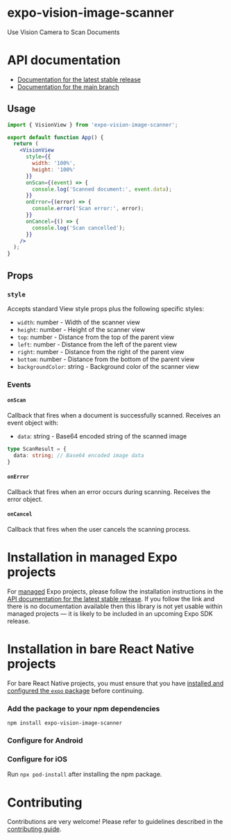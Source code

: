 # expo-vision-image-scanner

Use Vision Camera to Scan Documents

# API documentation

- [Documentation for the latest stable release](https://docs.expo.dev/versions/latest/sdk/vision-image-scanner/)
- [Documentation for the main branch](https://docs.expo.dev/versions/unversioned/sdk/vision-image-scanner/)

## Usage

```jsx
import { VisionView } from 'expo-vision-image-scanner';

export default function App() {
  return (
    <VisionView
      style={{
        width: '100%',
        height: '100%'
      }}
      onScan={(event) => {
        console.log('Scanned document:', event.data);
      }}
      onError={(error) => {
        console.error('Scan error:', error);
      }}
      onCancel={() => {
        console.log('Scan cancelled');
      }}
    />
  );
}
```

## Props

### `style`

Accepts standard View style props plus the following specific styles:
- `width`: number - Width of the scanner view
- `height`: number - Height of the scanner view
- `top`: number - Distance from the top of the parent view
- `left`: number - Distance from the left of the parent view
- `right`: number - Distance from the right of the parent view
- `bottom`: number - Distance from the bottom of the parent view
- `backgroundColor`: string - Background color of the scanner view

### Events

#### `onScan`
Callback that fires when a document is successfully scanned. Receives an event object with:
- `data`: string - Base64 encoded string of the scanned image

```typescript
type ScanResult = {
  data: string; // Base64 encoded image data
}
```

#### `onError`
Callback that fires when an error occurs during scanning. Receives the error object.

#### `onCancel`
Callback that fires when the user cancels the scanning process.

# Installation in managed Expo projects

For [managed](https://docs.expo.dev/archive/managed-vs-bare/) Expo projects, please follow the installation instructions in the [API documentation for the latest stable release](#api-documentation). If you follow the link and there is no documentation available then this library is not yet usable within managed projects &mdash; it is likely to be included in an upcoming Expo SDK release.

# Installation in bare React Native projects

For bare React Native projects, you must ensure that you have [installed and configured the `expo` package](https://docs.expo.dev/bare/installing-expo-modules/) before continuing.

### Add the package to your npm dependencies

```
npm install expo-vision-image-scanner
```

### Configure for Android




### Configure for iOS

Run `npx pod-install` after installing the npm package.

# Contributing

Contributions are very welcome! Please refer to guidelines described in the [contributing guide]( https://github.com/expo/expo#contributing).
